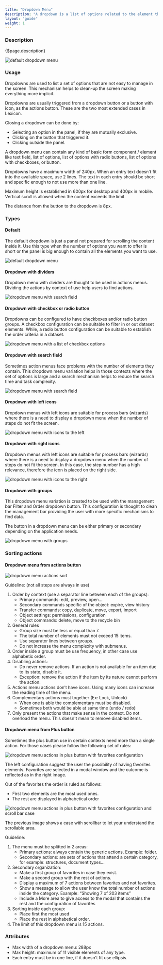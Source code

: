 ```yaml
---
title: "Dropdown Menu"
description: "A dropdown is a list of options related to the element that triggers it."
layout: "guide"
weight: 1
---
```


### Description

{$page.description}

![default dropdown menu](../../../images/DropdownRegular.png)

### Usage
Dropdowns are used to list a set of options that are not easy to manage in the screen. This mechanism helps to clean-up the screen making everything more implicit.

Dropdowns are usually triggered from a dropdown button or a button with icon, as the actions button. These are the two most extended cases in Lexicon.

Closing a dropdown can be done by:
* Selecting an option in the panel, if they are mutually exclusive.
* Clicking on the button that triggered it.
* Clicking outside the panel.

A dropdown menu can contain any kind of basic form component / element like text field, list of options, list of options with radio buttons, list of options with checkboxes, or button.

Dropdowns have a maximum width of 240px. When an entry text doesn't fit into the available space, use 2 lines. The text in each entry should be short and specific enough to not use more than one line.

Maximum height is established in 600px for desktop and 400px in mobile. Vertical scroll is allowed when the content exceeds the limit.

The distance from the button to the dropdown is 8px.

### Types

#### Default

The default dropdown is just a panel not prepared for scrolling the content inside it. Use this type when the number of options you want to offer is short or the panel is big enough to contain all the elements you want to use.

![default dropdown menu](../../../images/DropdownRegular.png)

#### Dropdown with dividers

Dropdown menu with dividers are thought to be used in actions menus. Dividing the actions by context of use help users to find actions.

![dropdown menu with search field](../../../images/DropdownActions.png)

#### Dropdown with checkbox or radio button

Dropdowns can be configured to have checkboxes and/or radio button groups. A checkbox configuration can be suitable to filter in or out dataset elements. While, a radio button configuration can be suitable to establish the order criteria in a dataset.

![dropdown menu with a list of checkbox options](../../../images/DropdownCheckbox.png)

#### Dropdown with search field

Sometimes action menus face problems with the number of elements they contain. This dropdown menu variation helps in those contexts where the set of options is large and a search mechanism helps to reduce the search time and task complexity.

![dropdown menu with search field](../../../images/DropdownSearch.png)

#### Dropdown with left icons

Dropdown menus with left icons are suitable for process bars (wizards) where there is a need to display a dropdown menu when the number of steps do not fit the screen.

![dropdown menu with icons to the left](../../../images/DropdownRegular+LeftIcons.png)

#### Dropdown with right icons

Dropdown menus with left icons are suitable for process bars (wizards) where there is a need to display a dropdown menu when the number of steps do not fit the screen. In this case, the step number has a high relevance, therefore the icon is placed on the right side.

![dropdown menu with icons to the right](../../../images/DropdownRegular+RightIcons.png)

#### Dropdown with groups

This dropdown menu variation is created to be used with the management bar Filter and Order dropdown button. This configuration is thought to clean the management bar providing the user with more specific mechanisms to find data. 

The button in a dropdown menu can be either primary or secondary depending on the application needs.

![dropdown menu with groups](../../../images/DropdownMultiple.png)

### Sorting actions

#### Dropdown menu from actions button

![dropdown menu actions sort](../../../images/DropdownActionSort.png)

Guideline: (not all steps are always in use)

1. Order by context (use a separator line between each of the groups):
	- Primary commands: edit, preview, open…
	- Secondary commands specific of the object: expire, view history
	- Transfer commands: copy, duplicate, move, export, import
	- Object settings: permissions, configuration
	- Object commands: delete, move to the recycle bin
2. General rules
	- Group size must be less or equal than 7.
	- The total number of elements must not exceed 15 items.
	- Use separator lines between groups.
	- Do not increase the menu complexity with submenus.
3. Order inside a group must be use frequency, in other case use alphabetic order.
4. Disabling actions:
	- Do never remove actions. If an action is not available for an item due to its state, disable it.
	- Exception: remove the action if the item by its nature cannot perform the action.
5. Actions menu actions don’t have icons. Using many icons can increase the reading time of the menu.
6. Complementary actions must together (Ex: Lock, Unlock)
	- When one is able the complementary must be disabled.
	- Sometimes both would be able at same time (undo / redo)
7. Only present the actions that make sense in the context. Do not overload the menu. This doesn't mean to remove disabled items.

#### Dropdown menu from Plus button

Sometimes the plus button use in certain contexts need more than a single action. For those cases please follow the following set of rules:

![dropdown menu actions in plus button with favorites configuration](../../../images/DropdownPlusButtonCase1.png)

The left configuration suggest the user the possibility of having favorites elements. Favorites are selected in a modal window and the outcome is reflected as in the right image.

Out of the favorites the order is ruled as follows:
* First two elements are the most used ones.
* The rest are displayed in alphabetical order

![dropdown menu actions in plus button with favorites configuration and scroll bar case](../../../images/DropdownPlusButtonCase2.png)

The previous image shows a case with scrollbar to let your understand the scrollable area.

Guideline:

1. The menu must be splitted in 2 areas:
	- Primary actions: always contain the generic actions. Example: folder.
	- Secondary actions: are sets of actions that attend a certain category, for example: structures, document types…
2. Secondary organization:
	- Make a first group of favorites in case they exist.
	- Make a second group with the rest of actions.
	- Display a maximum of 7 actions between favorites and not favorites.
	- Show a message to allow the user know the total number of actions inside the category. Example: “Showing 7 of 203 items”
	- Include a More area to give access to the modal that contains the rest and the configuration of favorites.
3. Sorting inside each group:
	- Place first the most used
	- Place the rest in alphabetical order.
4. The limit of this dropdown menu is 15 actions.


### Attributes

* Max width of a dropdown menu: 288px
* Max height: maximum of 11 visible elements of any type.
* Each entry must be in one line, if it doesn't fit use ellipsis.

